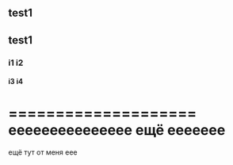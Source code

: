 ## test1
## test1

### i1 i2
#### i3 i4
====================
eeeeeeeeeeeeeee ещё eeeeeee
==============
ещё тут от меня еее
